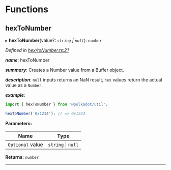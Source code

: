 

# Functions

<a id="hextonumber"></a>

##  hexToNumber

▸ **hexToNumber**(value?: *`string` \| `null`*): `number`

*Defined in [hex/toNumber.ts:21](https://github.com/polkadot-js/common/blob/a396d17/packages/util/src/hex/toNumber.ts#L21)*

*__name__*: hexToNumber

*__summary__*: Creates a Number value from a Buffer object.

*__description__*: `null` inputs returns an NaN result, `hex` values return the actual value as a `Number`.

*__example__*:   

```javascript
import { hexToNumber } from '@polkadot/util';

hexToNumber('0x1234'); // => 0x1234
```

**Parameters:**

| Name | Type |
| ------ | ------ |
| `Optional` value | `string` \| `null` |

**Returns:** `number`

___

